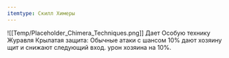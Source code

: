 ```yaml
---
itemtype: Скилл Химеры
---
```

![[Temp/Placeholder_Chimera_Techniques.png]]
Дает Особую технику Журавля Крылатая защита: Обычные атаки с шансом 10% дают хозяину щит и снижают следующий вход. урон хозяина на 10%.
